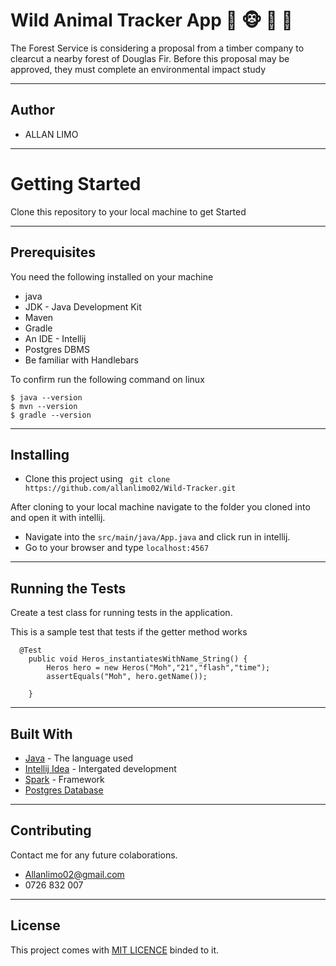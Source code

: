 # Wild Animal  Tracker App :evergreen_tree: :monkey_face: :monkey: :elephant:
The Forest Service is considering a proposal from a timber company to clearcut a nearby forest of Douglas Fir. Before this proposal may be approved, they must complete an environmental impact study

----
## Author

* ALLAN LIMO
----
# Getting Started

Clone this repository to your local machine to get Started

---
## **Prerequisites**

You need the following installed on your machine
- java
- JDK - Java Development Kit
- Maven
- Gradle
- An IDE - Intellij
- Postgres DBMS
- Be familiar with Handlebars


To confirm run the following command on linux
```
$ java --version       
$ mvn --version        
$ gradle --version     
```
---
## Installing
* Clone this project using ``` git clone https://github.com/allanlimo02/Wild-Tracker.git```

After cloning to your local machine navigate to the folder you cloned into and open it with intellij.
* Navigate into the ``` src/main/java/App.java ``` and click run in intellij.
* Go to your browser and type ``` localhost:4567 ```
---
## Running the Tests

Create a test class for running tests in the application.

This is a sample test that tests if the getter method works

```
  @Test
    public void Heros_instantiatesWithName_String() {
        Heros hero = new Heros("Moh","21","flash","time");
        assertEquals("Moh", hero.getName());

    }
```
---
## Built With

* [Java](https://www.java.com/) - The language used
* [Intellij Idea](https://www.jetbrains.com/idea/) - Intergated development
* [Spark]() - Framework
* [Postgres Database](https://www.postgresql.org/)
---

## Contributing
Contact me for any future colaborations.
* Allanlimo02@gmail.com
* 0726 832 007
---
## License
This project comes with <a href="https://github.com/allanlimo02/Wild-Tracker/blob/master/LICENCE">MIT LICENCE</a> binded to it.